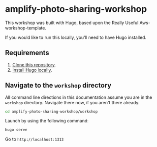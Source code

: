 # amplify-photo-sharing-workshop

This workshop was built with Hugo, based upon the Really Useful Aws-workshop-template.

If you would like to run this locally, you'll need to have Hugo installed.

## Requirements

1. [Clone this repository](https://help.github.com/articles/fork-a-repo/).
2. [Install Hugo locally](https://gohugo.io/overview/quickstart/).


## Navigate to the `workshop` directory

All command line directions in this documentation assume you are in the `workshop` directory. Navigate there now, if you aren't there already.

```bash
cd amplify-photo-sharing-workshop/workshop
```

Launch by using the following command:

```bash
hugo serve
```

Go to `http://localhost:1313`


